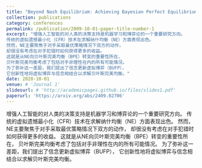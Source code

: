 ```yaml
---
title: "Beyond Nash Equilibrium: Achieving Bayesian Perfect Equilibrium with Belief Update Fictitious Play"
collection: publications
category: conferences
permalink: /publication/2009-10-01-paper-title-number-1
excerpt: "增强人工智能的对人类的决策支持是机器学习和博弈论的一个重要研究方向。
传统的虚拟遗憾最小化（CFR）技术在求解纳什均衡（NE）方面表现出色。
然而，NE主要聚焦于对手采取最优策略情况下双方的动作，
却很没有考虑在对手犯错时如何获得更多的收益。
这就是从NE向贝叶斯完美均衡（BPE）转变的重要性所在，
贝叶斯完美均衡考虑了包括对手非理性在内的所有可能情况。
为了弥补这一差距，我们提出了信念更新虚拟博弈（BUFP），
它创新性地将虚拟博弈与信念相结合以求解贝叶斯完美均衡。"
date: 2020-10-01
venue: # 'Journal 1'
slidesurl: # 'http://academicpages.github.io/files/slides1.pdf'
paperurl: 'https://arxiv.org/abs/2409.02706'
---
```


增强人工智能的对人类的决策支持是机器学习和博弈论的一个重要研究方向。
传统的虚拟遗憾最小化（CFR）技术在求解纳什均衡（NE）方面表现出色。
然而，NE主要聚焦于对手采取最优策略情况下双方的动作，
却很没有考虑在对手犯错时如何获得更多的收益。
这就是从NE向贝叶斯完美均衡（BPE）转变的重要性所在，
贝叶斯完美均衡考虑了包括对手非理性在内的所有可能情况。
为了弥补这一差距，我们提出了信念更新虚拟博弈（BUFP），
它创新性地将虚拟博弈与信念相结合以求解贝叶斯完美均衡。
